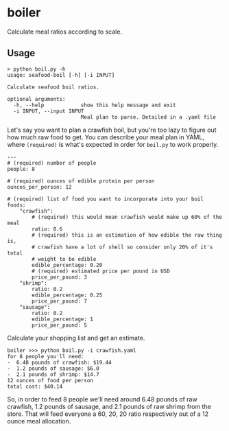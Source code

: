 # boiler
Calculate meal ratios according to scale.

## Usage

```
> python boil.py -h
usage: seafood-boil [-h] [-i INPUT]

Calculate seafood boil ratios.

optional arguments:
  -h, --help            show this help message and exit
  -i INPUT, --input INPUT
                        Meal plan to parse. Detailed in a .yaml file
```

Let's say you want to plan a crawfish boil, but you're too lazy to figure out
how much raw food to get. You can describe your meal plan in YAML, where
`(required)` is what's expected in order for `boil.py` to work properly.

```
---
# (required) number of people
people: 8

# (required) ounces of edible protein per person
ounces_per_person: 12

# (required) list of food you want to incorporate into your boil
foods:
    "crawfish":
        # (required) this would mean crawfish would make up 60% of the meal
        ratio: 0.6
        # (required) this is an estimation of how edible the raw thing is,
        # crawfish have a lot of shell so consider only 20% of it's total
        # weight to be edible
        edible_percentage: 0.20
        # (required) estimated price per pound in USD
        price_per_pound: 3
    "shrimp":
        ratio: 0.2
        edible_percentage: 0.25
        price_per_pound: 7
    "sausage":
        ratio: 0.2
        edible_percentage: 1
        price_per_pound: 5
```

Calculate your shopping list and get an estimate.

```
boiler >>> python boil.py -i crawfish.yaml
for 8 people you'll need:
-  6.48 pounds of crawfish: $19.44
-  1.2 pounds of sausage: $6.0
-  2.1 pounds of shrimp: $14.7
12 ounces of food per person
total cost: $40.14
```

So, in order to feed 8 people we'll need around 6.48 pounds of raw crawfish,
1.2 pounds of sausage, and 2.1 pounds of raw shrimp from the store. That will
feed everyone a 60, 20, 20 ratio respectively out of a 12 ounce meal
allocation.
